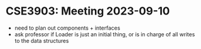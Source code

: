 # CSE3903: Meeting 2023-09-10

- need to plan out components + interfaces
- ask professor if Loader is just an initial thing, or is in charge of all writes to the data structures
